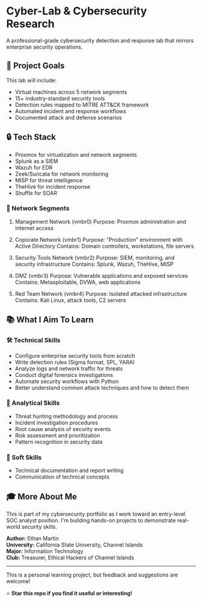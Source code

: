 # Cyber-Lab & Cybersecurity Research 

A professional-grade cybersecurity detection and response lab that mirrors enterprise security operations.

## 🎯 Project Goals

This lab will include:
 - Virtual machines across 5 network segments
 - 15+ industry-standard security tools 
 - Detection rules mapped to MITRE ATT&CK framework
 - Automated incident and response workflows
 - Documented attack and defense scenarios

## 🔒 Tech Stack 

 - Proxmox for virtualization and network segments
 - Splunk as a SIEM 
 - Wazuh for EDR 
 - Zeek/Suricata for network monitoring
 - MISP for threat intelligence
 - TheHive for incident response 
 - Shuffle for SOAR 

### 🚧 Network Segments 

 1. Management Network (vmbr0)
    Purpose: Proxmox administration and internet access 

 2. Coporate Network (vmbr1)
    Purpose: "Production" environment with Active Directory 
    Contains: Domain controllers, workstations, file servers
 
 3. Security Tools Network (vmbr2)
    Purpose: SIEM, monitoring, and security infrastructure
    Contains: Splunk, Wazuh, TheHive, MISP 

 4. DMZ (vmbr3)
    Purpose: Vulnerable applications and exposed services 
    Contains: Metasploitable, DVWA, web applications 

 5. Red Team Network (vmbr4)
    Purpose: Isolated attacked infrastructure 
    Contains: Kali Linux, attack tools, C2 servers 

## 📚 What I Aim To Learn 

### 🛠️ Technical Skills
 - Configure enterprise security tools from scratch 
 - Write detection rules (Sigma format, SPL, YARA)
 - Analyze logs and network traffic for threats 
 - Conduct digital forensics investigations 
 - Automate security workflows with Python 
 - Better understand common attack techniques and how to detect them

### 📝 Analytical Skills 
 - Threat hunting methodology and process 
 - Incident investigation procedures
 - Root cause analysis of security events 
 - Risk assessment and prioritization
 - Pattern recognition in security data

### 🤝 Soft Skills 
 - Technical documentation and report writing 
 - Communication of technical concepts 


## 🎓 More About Me 

This is part of my cybersecurity portfolio as I work toward an entry-level SOC analyst position. I'm building hands-on projects to demonstrate real-world security skills.

**Author:** Ethan Martin  
**University:** California State University, Channel Islands  
**Major:** Information Technology  
**Club:** Treasurer, Ethical Hackers of Channel Islands

--- 

This is a personal learning project, but feedback and suggestions are welcome!

⭐ **Star this repo if you find it useful or interesting!**

